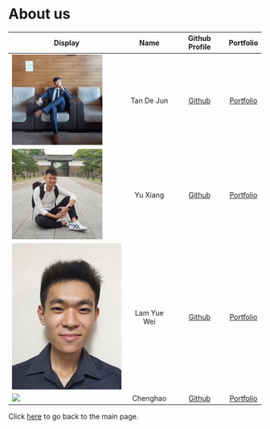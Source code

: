 # About us

Display | Name | Github Profile | Portfolio 
--------|:----:|:--------------:|:---------:
![dejunn_photo](images/dejunnn_display.jpg) | Tan De Jun | [Github](https://github.com/dejunnn) | [Portfolio](team/dejunnn.md)
![yuxiang photo](images/yuxiang_display_picture.jpg) | Yu Xiang | [Github](https://github.com/yuxianglim) | [Portfolio](team/yuxianglim.md)
![lamyuewei_photo](images/lamyuewei_display.jpg) | Lam Yue Wei | [Github](https://github.com/lamyuewei) | [Portfolio](team/lamyuewei.md)
![](https://via.placeholder.com/100.png?text=Photo) | Chenghao | [Github](https://github.com/DDzuikeai) | [Portfolio](team/ddzuikeai.md)

Click [here](README.md) to go back to the main page.